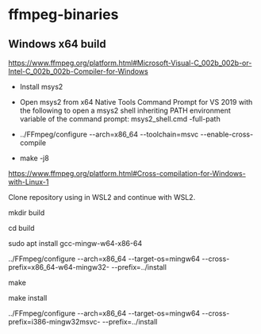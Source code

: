 # ffmpeg-binaries

## Windows x64 build

https://www.ffmpeg.org/platform.html#Microsoft-Visual-C_002b_002b-or-Intel-C_002b_002b-Compiler-for-Windows

- Install msys2

- Open msys2 from x64 Native Tools Command Prompt for VS 2019 with the following to open a msys2 shell inheriting PATH environment variable of the command prompt: msys2_shell.cmd -full-path

- ../FFmpeg/configure --arch=x86_64 --toolchain=msvc --enable-cross-compile

- make -j8








https://www.ffmpeg.org/platform.html#Cross-compilation-for-Windows-with-Linux-1

Clone repository using in WSL2 and continue with WSL2.

mkdir build

cd build

sudo apt install gcc-mingw-w64-x86-64

../FFmpeg/configure --arch=x86_64 --target-os=mingw64 --cross-prefix=x86_64-w64-mingw32- --prefix=../install

make

make install




../FFmpeg/configure --arch=x86_64 --target-os=mingw64 --cross-prefix=i386-mingw32msvc- --prefix=../install